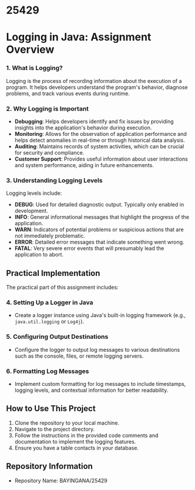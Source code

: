 # 25429
# Logging in Java: Assignment Overview  

### 1. What is Logging?  
Logging is the process of recording information about the execution of a program. It helps developers understand the program's behavior, diagnose problems, and track various events during runtime.  

### 2. Why Logging is Important  
- **Debugging**: Helps developers identify and fix issues by providing insights into the application's behavior during execution.  
- **Monitoring**: Allows for the observation of application performance and helps detect anomalies in real-time or through historical data analysis.  
- **Auditing**: Maintains records of system activities, which can be crucial for security and compliance.  
- **Customer Support**: Provides useful information about user interactions and system performance, aiding in future enhancements.  

### 3. Understanding Logging Levels  
Logging levels include:  
- **DEBUG**: Used for detailed diagnostic output. Typically only enabled in development.  
- **INFO**: General informational messages that highlight the progress of the application.  
- **WARN**: Indicators of potential problems or suspicious actions that are not immediately problematic.  
- **ERROR**: Detailed error messages that indicate something went wrong.  
- **FATAL**: Very severe error events that will presumably lead the application to abort.  

## Practical Implementation  
The practical part of this assignment includes:  
### 4. Setting Up a Logger in Java  
   - Create a logger instance using Java's built-in logging framework (e.g., `java.util.logging` or `Log4j`).  

### 5. Configuring Output Destinations  
   - Configure the logger to output log messages to various destinations such as the console, files, or remote logging servers.  

### 6. Formatting Log Messages  
   - Implement custom formatting for log messages to include timestamps, logging levels, and contextual information for better readability.  

## How to Use This Project  
1. Clone the repository to your local machine.  
2. Navigate to the project directory.  
3. Follow the instructions in the provided code comments and documentation to implement the logging features.  
4. Ensure you have a table contacts in your database.
   
## Repository Information  
- Repository Name: BAYINGANA/25429
